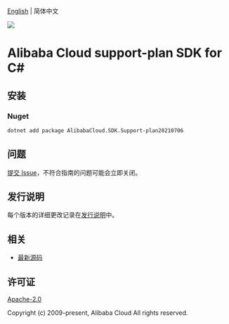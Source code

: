 [English](README.md) | 简体中文

![](https://aliyunsdk-pages.alicdn.com/icons/AlibabaCloud.svg)

# Alibaba Cloud support-plan SDK for C#

## 安装

### Nuget

```bash
dotnet add package AlibabaCloud.SDK.Support-plan20210706
```

## 问题

[提交 Issue](https://github.com/aliyun/alibabacloud-csharp-sdk/issues/new)，不符合指南的问题可能会立即关闭。

## 发行说明

每个版本的详细更改记录在[发行说明](./ChangeLog.md)中。

## 相关

* [最新源码](https://github.com/aliyun/alibabacloud-csharp-sdk/)

## 许可证

[Apache-2.0](http://www.apache.org/licenses/LICENSE-2.0)

Copyright (c) 2009-present, Alibaba Cloud All rights reserved.
